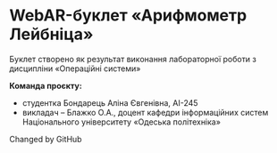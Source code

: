 # WebAR-буклет «Арифмометр Лейбніца»
Буклет створено як результат виконання лабораторної роботи з дисципліни «Операційні системи»

**Команда проєкту:**
- студентка Бондарець Аліна Євгенівна, АІ-245
- викладач – Блажко О.А., доцент кафедри інформаційних систем Національного університету «Одеська політехніка» 

Changed by GitHub
